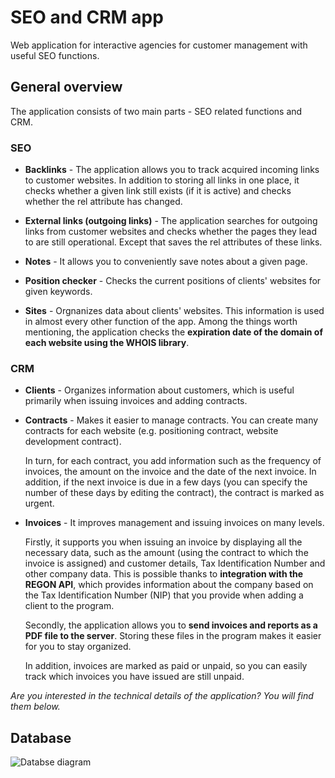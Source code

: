 # SEO and CRM app 
Web application for interactive agencies for customer management with useful SEO functions.

## General overview
The application consists of two main parts - SEO related functions and CRM.

### SEO
- **Backlinks** - The application allows you to track acquired incoming links to customer websites. In addition to storing all links in one place, it checks whether a given link still exists (if it is active) and checks whether the rel attribute has changed.

- **External links (outgoing links)** - The application searches for outgoing links from customer websites and checks whether the pages they lead to are still operational. Except that
saves the rel attributes of these links.

- **Notes** - It allows you to conveniently save notes about a given page.

- **Position checker** - Checks the current positions of clients' websites for given keywords.

- **Sites** - Orgnanizes data about clients' websites. This information is used in almost every other function of the app. Among the things worth mentioning, the application checks the **expiration date of the domain of each website using the WHOIS library**.


### CRM
- **Clients** - Organizes information about customers, which is useful primarily when issuing invoices and adding contracts.

- **Contracts** - Makes it easier to manage contracts. You can create many contracts for each website (e.g. positioning contract, website development contract).
  
    In turn, for each contract, you add information such as the frequency of invoices, the amount on the invoice and the date of the next invoice. In addition, if the next invoice is due in a few days (you can specify the number of these days by editing the contract), the contract is marked as urgent.

- **Invoices** - It improves management and issuing invoices on many levels. 

    Firstly, it supports you when issuing an invoice by displaying all the necessary data, such as the amount (using the contract to which the invoice is assigned) and customer details, Tax Identification Number and other company data. This is possible thanks to **integration with the REGON API**, which provides information about the company based on the Tax Identification Number (NIP) that you provide when adding a client to the program.

    Secondly, the application allows you to **send invoices and reports as a PDF file to the server**. Storing these files in the program makes it easier for you to stay organized.

    In addition, invoices are marked as paid or unpaid, so you can easily track which invoices you have issued are still unpaid.

_Are you interested in the technical details of the application? You will find them below._




## Database
![Databse diagram](https://piotr.detyna.pl/crm-app-db-diagram.svg "Databse diagram")